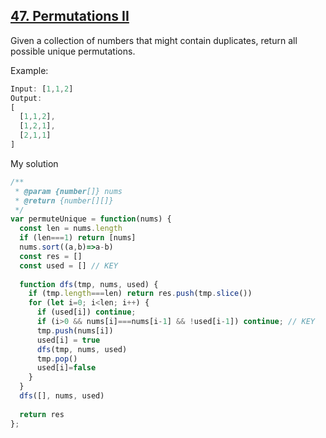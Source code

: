 ## [47. Permutations II](https://leetcode.com/problems/permutations-ii/)

Given a collection of numbers that might contain duplicates, return all possible unique permutations.

Example:

```js
Input: [1,1,2]
Output:
[
  [1,1,2],
  [1,2,1],
  [2,1,1]
]

```

My solution

```js
/**
 * @param {number[]} nums
 * @return {number[][]}
 */
var permuteUnique = function(nums) {
  const len = nums.length
  if (len===1) return [nums]
  nums.sort((a,b)=>a-b)
  const res = []
  const used = [] // KEY
  
  function dfs(tmp, nums, used) {
    if (tmp.length===len) return res.push(tmp.slice())
    for (let i=0; i<len; i++) {
      if (used[i]) continue;
      if (i>0 && nums[i]===nums[i-1] && !used[i-1]) continue; // KEY
      tmp.push(nums[i])
      used[i] = true
      dfs(tmp, nums, used)
      tmp.pop()
      used[i]=false
    }
  }
  dfs([], nums, used)
  
  return res
};
```
